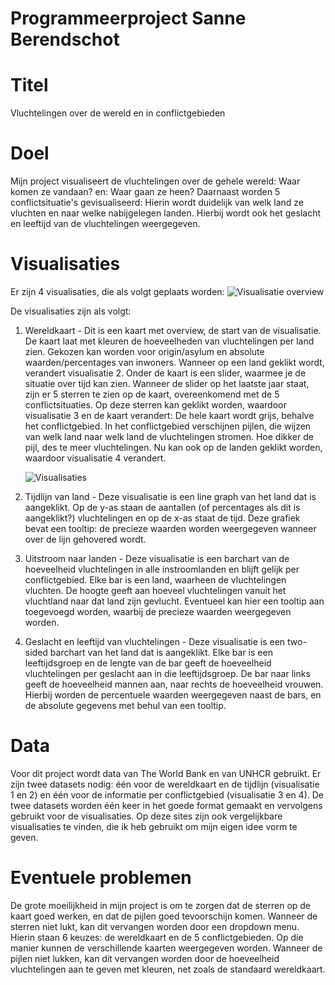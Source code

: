 # Programmeerproject Sanne Berendschot

# Titel
Vluchtelingen over de wereld en in conflictgebieden

# Doel
Mijn project visualiseert de vluchtelingen over de gehele wereld: Waar komen ze vandaan? en: Waar gaan ze heen?
Daarnaast worden 5 conflictsituatie's gevisualiseerd: Hierin wordt duidelijk van welk land ze vluchten en naar welke nabijgelegen landen.
Hierbij wordt ook het geslacht en leeftijd van de vluchtelingen weergegeven.

# Visualisaties
Er zijn 4 visualisaties, die als volgt geplaats worden:
![Visualisatie overview](https://github.com/smeber/Programmeerproject/blob/master/doc/Visualisatie%20overview.jpg)

De visualisaties zijn als volgt:

1. Wereldkaart - 
   Dit is een kaart met overview, de start van de visualisatie.
   De kaart laat met kleuren de hoeveelheden van vluchtelingen per land zien.
   Gekozen kan worden voor origin/asylum en absolute waarden/percentages van inwoners.
   Wanneer op een land geklikt wordt, verandert visualisatie 2.
   Onder de kaart is een slider, waarmee je de situatie over tijd kan zien.
   Wanneer de slider op het laatste jaar staat, zijn er 5 sterren te zien op de kaart, overeenkomend met de 5 conflictsituaties.
   Op deze sterren kan geklikt worden, waardoor visualisatie 3 en de kaart verandert:
   De hele kaart wordt grijs, behalve het conflictgebied.
   In het conflictgebied verschijnen pijlen, die wijzen van welk land naar welk land de vluchtelingen stromen. 
   Hoe dikker de pijl, des te meer vluchtelingen.
   Nu kan ook op de landen geklikt worden, waardoor visualisatie 4 verandert.
   
   ![Visualisaties](https://github.com/smeber/Programmeerproject/blob/master/doc/Visualisatie%201.jpg)
      
2. Tijdlijn van land - 
   Deze visualisatie is een line graph van het land dat is aangeklikt.
   Op de y-as staan de aantallen (of percentages als dit is aangeklikt?) vluchtelingen en op de x-as staat de tijd.
   Deze grafiek bevat een tooltip: de precieze waarden worden weergegeven wanneer over de lijn gehovered wordt.
   
3. Uitstroom naar landen - 
   Deze visualisatie is een barchart van de hoeveelheid vluchtelingen in alle instroomlanden en blijft gelijk per conflictgebied.
   Elke bar is een land, waarheen de vluchtelingen vluchten.
   De hoogte geeft aan hoeveel vluchtelingen vanuit het vluchtland naar dat land zijn gevlucht.
   Eventueel kan hier een tooltip aan toegevoegd worden, waarbij de precieze waarden weergegeven worden.
   
4. Geslacht en leeftijd van vluchtelingen - 
   Deze visualisatie is een two-sided barchart van het land dat is aangeklikt.
   Elke bar is een leeftijdsgroep en de lengte van de bar geeft de hoeveelheid vluchtelingen per geslacht aan in die leeftijdsgroep.
   De bar naar links geeft de hoeveelheid mannen aan, naar rechts de hoeveelheid vrouwen.
   Hierbij worden de percentuele waarden weergegeven naast de bars, en de absolute gegevens met behul van een tooltip.

# Data
Voor dit project wordt data van The World Bank en van UNHCR gebruikt. 
Er zijn twee datasets nodig: één voor de wereldkaart en de tijdlijn (visualisatie 1 en 2) en één voor de informatie per conflictgebied (visualisatie 3 en 4). 
De twee datasets worden één keer in het goede format gemaakt en vervolgens gebruikt voor de visualisaties.
Op deze sites zijn ook vergelijkbare visualisaties te vinden, die ik heb gebruikt om mijn eigen idee vorm te geven.

# Eventuele problemen
De grote moeilijkheid in mijn project is om te zorgen dat de sterren op de kaart goed werken, en dat de pijlen goed tevoorschijn komen.
Wanneer de sterren niet lukt, kan dit vervangen worden door een dropdown menu. Hierin staan 6 keuzes: de wereldkaart en de 5 conflictgebieden. Op die manier kunnen de verschillende kaarten weergegeven worden.
Wanneer de pijlen niet lukken, kan dit vervangen worden door de hoeveelheid vluchtelingen aan te geven met kleuren, net zoals de standaard wereldkaart.
